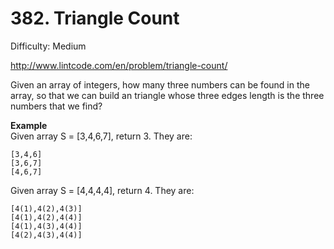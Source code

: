# 382. Triangle Count

Difficulty: Medium

http://www.lintcode.com/en/problem/triangle-count/

Given an array of integers, how many three numbers can be found in the array, so that we can build an triangle whose three edges length is the three numbers that we find?

**Example**  
Given array S = [3,4,6,7], return 3. They are:
```
[3,4,6]
[3,6,7]
[4,6,7]
```
Given array S = [4,4,4,4], return 4. They are:
```
[4(1),4(2),4(3)]
[4(1),4(2),4(4)]
[4(1),4(3),4(4)]
[4(2),4(3),4(4)]
```
